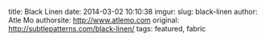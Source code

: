 title: Black Linen
date: 2014-03-02 10:10:38
imgur: 
slug: black-linen
author: Atle Mo
authorsite: http://www.atlemo.com
original: http://subtlepatterns.com/black-linen/
tags: featured, fabric